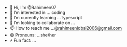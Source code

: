 - 👋 Hi, I’m @Rahimeen07
- 👀 I’m interested in ... coding
- 🌱 I’m currently learning ...Typescript 
- 💞️ I’m looking to collaborate on ...
- 📫 How to reach me ...@rahimeeniqbal2006@gmail.com
- 😄 Pronouns: ...she/her
- ⚡ Fun fact: ...

<!---
Rahimeen07/Rahimeen07 is a ✨ special ✨ repository because its `README.md` (this file) appears on your GitHub profile.
You can click the Preview link to take a look at your changes.
--->
